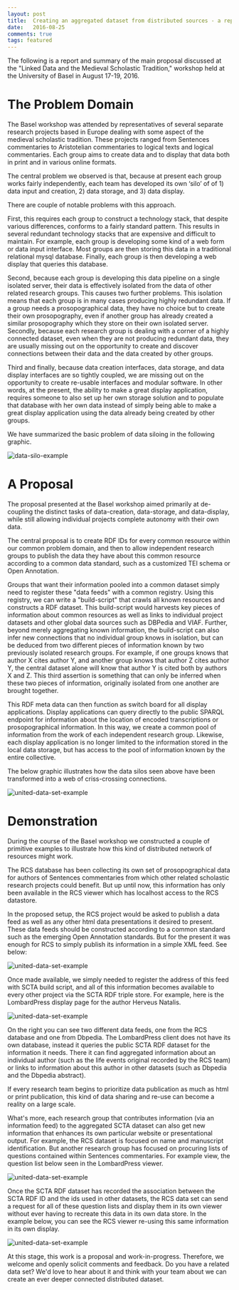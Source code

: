 ```yaml
---
layout: post
title:  Creating an aggregated dataset from distributed sources - a report from the 2016 Basel meeting.
date:   2016-08-25
comments: true
tags: featured
---
```


The following is a report and summary of the main proposal discussed at the "Linked Data and the Medieval Scholastic Tradition," workshop held at the University of Basel in August 17-19, 2016.

# The Problem Domain

The Basel workshop was attended by representatives of several separate research projects based in Europe dealing with some aspect of the medieval scholastic tradition. These projects ranged from Sentences commentaries to Aristotelian commentaries to logical texts and logical commentaries. Each group aims to create data and to display that data both in print and in various online formats.

The central problem we observed is that, because at present each group works fairly independently, each team has developed its own ‘silo’ of  of 1) data input and creation, 2) data storage, and 3) data display.

There are couple of notable problems with this approach.

First, this requires each group to construct a technology stack, that despite various differences, conforms to a fairly standard pattern. This results in several redundant technology stacks that are expensive and difficult to maintain. For example, each group is developing some kind of a web form or data input interface. Most groups are then storing this data in a traditional relational mysql database. Finally, each group is then developing a web display that queries this database.

Second, because each group is developing this data pipeline on a single isolated server, their data is effectively isolated from the data of other related research groups. This causes two further problems. This isolation means that each group is in many cases producing highly redundant data. If a group needs a prosopographical data, they have no choice but to create their own prosopography, even if another group has already created a similar prosopography which they store on their own isolated server. Secondly, because each research group is dealing with a corner of a highly connected dataset, even when they are not producing redundant data, they are usually missing out on the opportunity to create and discover connections between their data and the data created by other groups.

Third and finally, because data creation interfaces, data storage, and data display interfaces are so tightly coupled, we are missing out on the opportunity to create re-usable interfaces and modular software. In other words, at the present, the ability to make a great display application, requires someone to also set up her own storage solution and to populate that database with her own data instead of simply being able to make a great display application using the data already being created by other groups.

We have summarized the basic problem of data siloing in the following graphic.

![data-silo-example](/assets/images/2016-08-25-basel-workshop-report/data-silo-example.png)

# A Proposal

The proposal presented at the Basel workshop aimed primarily at de-coupling the distinct tasks of data-creation, data-storage, and data-display, while still allowing individual projects complete autonomy with their own data.

The central proposal is to create RDF IDs for every common resource within our common problem domain, and then to allow independent research groups to publish the data they have about this common resource according to a common data standard, such as a customized TEI schema or Open Annotation.

Groups that want their information pooled into a common dataset simply need to register these "data feeds" with a common registry. Using this registry, we can write a "build-script" that crawls all known resources and constructs a RDF dataset. This build-script would harvests key pieces of information about common resources as well as links to individual project datasets and other global data sources such as DBPedia and VIAF. Further, beyond merely aggregating known information, the build-script can also infer new connections that no individual group knows in isolation, but can be deduced from two different pieces of information known by two previously isolated research groups. For example, if one groups knows that author X cites author Y, and another group knows that author Z cites author Y, the central dataset alone will know that author Y is cited both by authors X and Z. This third assertion is something that can only be inferred when these two pieces of information, originally isolated from one another are brought together.

This RDF meta data can then function as switch board for all display applications. Display applications can query directly to the public SPARQL endpoint for information about the location of encoded transcriptions or prosopographical information. In this way, we create a common pool of information from the work of each independent research group. Likewise, each display application is no longer limited to the information stored in the local data storage, but has access to the pool of information known by the entire collective.

The below graphic illustrates how the data silos seen above have been transformed into a web of criss-crossing connections.

![united-data-set-example](/assets/images/2016-08-25-basel-workshop-report/united-data-set-example.png)

# Demonstration

During the course of the Basel workshop we constructed a couple of primitive examples to illustrate how this kind of distributed network of resources might work.

The RCS database has been collecting its own set of prosopographical data for authors of Sentences commentaries from which other related scholastic research projects could benefit. But up until now, this information has only been available in the RCS viewer which has localhost access to the RCS datastore.

In the proposed setup, the RCS project would be asked to publish a data feed as well as any other html data presentations it desired to present. These data feeds should be constructed according to a common standard such as the emerging Open Annotation standards. But for the present it was enough for RCS to simply publish its information in a simple XML feed. See below:

![united-data-set-example](/assets/images/2016-08-25-basel-workshop-report/feed.png)

Once made available, we simply needed to register the address of this feed with SCTA build script, and all of this information becomes available to every other project via the SCTA RDF triple store. For example, here is the LombardPress display page for the author Herveus Natalis.

![united-data-set-example](/assets/images/2016-08-25-basel-workshop-report/lbp-name-view.png)

On the right you can see two different data feeds, one from the RCS database and one from Dbpedia. The LombardPress client does not have its own database, instead it queries the public SCTA RDF dataset for the information it needs. There it can find aggregated information about an individual author (such as the life events original recorded by the RCS team) or links to information about this author in other datasets (such as Dbpedia and the Dbpedia abstract).

If every research team begins to prioritize data publication as much as html or print publication, this kind of data sharing and re-use can become a reality on a large scale.

What's more, each research group that contributes information (via an information feed) to the aggregated SCTA dataset can also get new information that enhances its own particular website or presentational output. For example, the RCS dataset is focused on name and manuscript identification. But another research group has focused on procuring lists of questions contained within Sentences commentaries. For example view, the question list below seen in the LombardPress viewer.

![united-data-set-example](/assets/images/2016-08-25-basel-workshop-report/lbp-question-list.png)

Once the SCTA RDF dataset has recorded the association between the SCTA RDF ID and the ids used in other datasets, the RCS data set can send a request for all of these question lists and display them in its own viewer without ever having to recreate this data in its own data store. In the example below, you can see the RCS viewer re-using this same information in its own display.

![united-data-set-example](/assets/images/2016-08-25-basel-workshop-report/QQList.png)

At this stage, this work is a proposal and work-in-progress. Therefore, we welcome and openly solicit comments and feedback. Do you have a related data set? We'd love to hear about it and think with your team about we can create an ever deeper connected distributed dataset.
